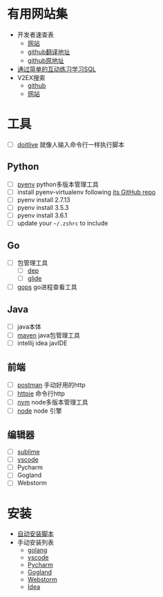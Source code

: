 # 有用网站集

- 开发者速查表
  - [网站](http://devhints.cn/)
  - [github翻译地址](https://github.com/rstacruz/cheatsheets)
  - [github原地址](https://github.com/justjavac/cheatsheets)
- [通过简单的互动练习学习SQL](https://sqlbolt.com/)
- V2EX搜索
  - [github](https://github.com/bynil/sov2ex)
  - [网站](https://www.sov2ex.com/)

# 工具

- [ ] [doitlive](https://github.com/sloria/doitlive)  就像人输入命令行一样执行脚本

## Python

- [ ] [pyenv](https://github.com/pyenv/pyenv)  python多版本管理工具
- [ ] install pyenv-virtualenv following [its GitHub repo](https://github.com/pyenv/pyenv-virtualenv)
- [ ] pyenv install 2.7.13
- [ ] pyenv install 3.5.3
- [ ] pyenv install 3.6.1
- [ ] update your `~/.zshrc` to include

## Go

- [ ] 包管理工具
  - [ ] [dep](https://github.com/golang/dep)
  - [ ] [glide](https://github.com/Masterminds/glide)
- [ ] [gops](https://github.com/google/gops)  go进程查看工具

## Java

- [ ] java本体
- [ ] [maven]()  java包管理工具
- [ ] intellij idea  javIDE

## 前端

- [ ] [postman](https://www.getpostman.com/)  手动好用的http
- [ ] [httpie](https://httpie.org/doc)  命令行http
- [ ] [nvm](https://github.com/creationix/nvm)  node多版本管理工具
- [ ] [node](https://nodejs.org/en/)  node 引擎

## 编辑器

- [ ] [sublime](https://www.sublimetext.com/)
- [ ] [vscode](https://code.visualstudio.com/docs/setup/mac)
- [ ] Pycharm
- [ ] Gogland
- [ ] Webstorm

# 安装

- [自动安装脚本](./Tool/install.sh)
- 手动安装列表
  - [golang](./Language/Go/1-install.md)
  - [vscode](https://code.visualstudio.com/docs/setup/mac)
  - [Pycharm](https://www.jetbrains.com/pycharm/download/?fromIDE=#section=mac)
  - [Gogland](https://www.jetbrains.com/go/download/)
  - [Webstorm](https://www.jetbrains.com/webstorm/)
  - [Idea](https://www.jetbrains.com/idea/)
